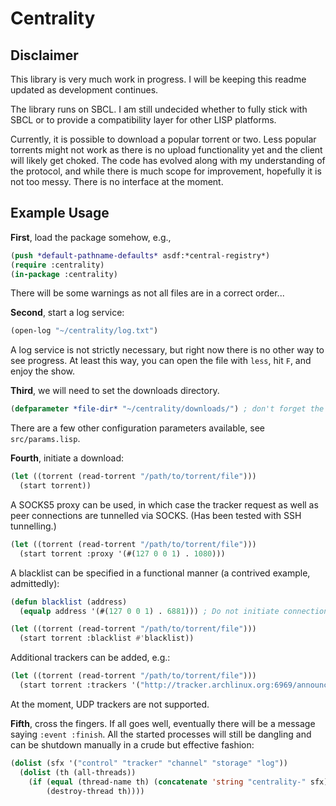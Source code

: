 <!--- Copyright (c) 2020 Andrey Dubovik <andrei@dubovik.eu> --->

# Centrality

## Disclaimer

This library is very much work in progress. I will be keeping this readme updated as development continues.

The library runs on SBCL. I am still undecided whether to fully stick with SBCL or to provide a compatibility layer for other LISP platforms.

Currently, it is possible to download a popular torrent or two. Less popular torrents might not work as there is no upload functionality yet and the client will likely get choked. The code has evolved along with my understanding of the protocol, and while there is much scope for improvement, hopefully it is not too messy. There is no interface at the moment.

## Example Usage

**First**, load the package somehow, e.g.,

```lisp
(push *default-pathname-defaults* asdf:*central-registry*)
(require :centrality)
(in-package :centrality)
```

There will be some warnings as not all files are in a correct order...

**Second**, start a log service:

```lisp
(open-log "~/centrality/log.txt")
```

A log service is not strictly necessary, but right now there is no other way to see progress. At least this way, you can open the file with `less`, hit `F`, and enjoy the show.

**Third**, we will need to set the downloads directory.

```lisp
(defparameter *file-dir* "~/centrality/downloads/") ; don't forget the trailing slash, no proper handling of pathnames yet...
```
There are a few other configuration parameters available, see `src/params.lisp`.

**Fourth**, initiate a download:

```lisp
(let ((torrent (read-torrent "/path/to/torrent/file")))
  (start torrent))
```

A SOCKS5 proxy can be used, in which case the tracker request as well as peer connections are tunnelled via SOCKS. (Has been tested with SSH tunnelling.)

```lisp
(let ((torrent (read-torrent "/path/to/torrent/file")))
  (start torrent :proxy '(#(127 0 0 1) . 1080)))
```

A blacklist can be specified in a functional manner (a contrived example, admittedly):

```lisp
(defun blacklist (address)
  (equalp address '(#(127 0 0 1) . 6881))) ; Do not initiate connections with 127.0.0.1:6881

(let ((torrent (read-torrent "/path/to/torrent/file")))
  (start torrent :blacklist #'blacklist))
```

Additional trackers can be added, e.g.:

```lisp
(let ((torrent (read-torrent "/path/to/torrent/file")))
  (start torrent :trackers '("http://tracker.archlinux.org:6969/announce" "http://bttracker.debian.org:6969/announce")))
```

At the moment, UDP trackers are not supported.

**Fifth**, cross the fingers. If all goes well, eventually there will be a message saying `:event :finish`. All the started processes will still be dangling and can be shutdown manually in a crude but effective fashion:

```lisp
(dolist (sfx '("control" "tracker" "channel" "storage" "log"))
  (dolist (th (all-threads))
    (if (equal (thread-name th) (concatenate 'string "centrality-" sfx))
        (destroy-thread th))))
```
